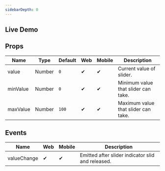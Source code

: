 ```yaml
---
sidebarDepth: 0
---
```




## Live Demo

<DocExampleBox :liveDemoMode="true">
<tableviewdoc />
</DocExampleBox>


## Props

| Name     | Type   | Default | Web | Mobile | Description |
| -------- | ------ | ------- | --- | ------ | ----------- |
| value    | Number | `0`     | ✔   | ✔      | Current value of slider. |
| minValue | Number | `0`     | ✔   | ✔      | Minimum value that slider can take. |
| maxValue | Number | `100`   | ✔   | ✔      | Maximum value that slider can take. |

## Events

| Name        | Web | Mobile | Description |
| ----------- | --- | ------ | ----------- |
| valueChange | ✔   | ✔      | Emitted after slider indicator slid and released. |
